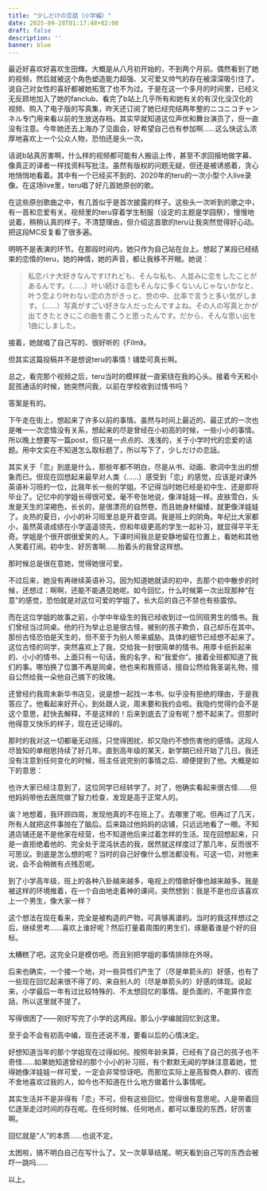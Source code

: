 ```yaml
---
title: "少しだけの恋話（小学編）"
date: 2025-09-28T01:17:48+02:00
draft: false
description: ''
banner: blue
---
```

最近好喜欢好喜欢生田輝。大概是从八月初开始的，不到两个月前。偶然看到了她的视频，然后就被这个角色塑造能力超强、又可爱又帅气的存在被深深吸引住了。说自己对女性的喜好都被她拓宽了也不为过。于是在这一个多月的时间里，已经义无反顾地加入了她的fanclub、看完了b站上几乎所有和她有关的有汉化没汉化的视频、购入了电子版的写真集，昨天还订阅了她已经完结两年整的ニコニコチャンネル专门用来看以前的生放送存档。其实早就知道这位声优和舞台演员了，但一直没有注意。今年她还去上海办了见面会，好希望自己也有参加啊……这么快这么浓厚地喜欢上一个公众人物，恐怕还是头一次。

话说b站真厉害啊，什么样的视频都可能有人搬运上传，甚至不求回报地做字幕、像真正的译者一样找资料写批注。虽然有版权的问题无疑，但还是被诱惑着，贪心地悄悄地看着。其中有一个已经买不到的、2020年的teru的一次小型个人live录像。在这场live里，teru唱了好几首她原创的歌。

在这些原创歌曲之中，有几首似乎是首次披露的样子。这些头一次听到的歌之中，有一首和恋爱有关。视频里的teru穿着学生制服（设定的主题是学园祭），慢慢地说着，稍稍认真的样子。不清楚理由，但介绍这首歌的teru让我突然觉得好心动。把这段MC反复看了很多遍。

明明不是表演的环节。在那段时间内，她只作为自己站在台上。想起了某段已经结束的恋情的teru，她的神情，她的声音，都让我移不开眼。她说：

>  私恋バナ大好きなんですけれども、そんな私も、人並みに恋をしたことがあるんです。（……）叶い続ける恋もそんなに多くないんじゃないかなと、叶う恋より叶わない恋の方がきっと、世の中、比率で言うと多い気がします。（……）写真がすごい好きな人だったんですよね。その人の写真とかが出てきたときにこの曲を書こうと思ったんです。だから、そんな思い出を1曲にしました。

接着，她就唱了自己写的、很好听的《Film》。

但其实这篇投稿并不是想说teru的事情！铺垫可真长啊。

总之，看完那个视频之后，teru当时的模样就一直萦绕在我的心头。接着今天和小屁孩通话的时候，她突然问我，以前在学校收到过情书吗？

答案是有的。

下午走在街上，想起来了许多以前的事情。虽然与时间上最近的、最正式的一次也是唯一一次恋情没有关系，想起来的尽是曾经在小初高的时候，一些小小的事情。所以晚上想要写一篇post，但只是一点点的、浅浅的，关于小学时代的恋爱的话题。用中文实在不知道怎么取标题了，所以写下了，少しだけの恋話。

其实关于「恋」到底是什么，那些年都不明白，尽是从书、动画、歌词中生出的想象而已。但现在回想起来最早对人类（……）感受到「恋」的感觉，应该是对课外英语补习班的一位，比我年长一些的学姐。不记得当时她已经是初中生、还是即将毕业了。记忆中的学姐长得很可爱。毫不夸张地说，像洋娃娃一样。皮肤雪白，头发是天生的深褐色，长长的，是很漂亮的自然卷。而且她身材偏矮，就更像洋娃娃了。炎热的夏日，小小的补习班里总是开着空调。我是班上的阴角。年纪比大家都小，虽然英语成绩在小学遥遥领先，但和年级更高的学生一起补习，就显得平平无奇。学姐是个很开朗很爱笑的人。下课时间我总是安静地留在位置上，看她和其他人笑着打闹。初中生、好厉害啊……抬着头的我曾这样想。

那时候总是很在意她，觉得她很可爱。

不过后来，她没有再继续英语补习。因为知道她就读的初中，去那个初中散步的时候，还想过：啊啊，还能不能遇见她呢。如今回忆，什么时候第一次出现那种“在意”的感觉，恐怕就是对这位可爱的学姐了。长大后的自己不禁也有些震惊。

而在这位学姐的故事之前，小学中年级生的我已经收到过一位同班男生的情书。我们曾经当过同桌。他的行为举止总是很古怪，被别的孩子欺负，自己却乐在其中。那份古怪恐怕是天生的，但不至于为别人带来威胁。具体的细节已经想不起来了。这位古怪的同学，突然喜欢上了我，交给我一封很简单的情书。用厚卡纸折起来的、小小的情书，上面只有一句话，我的名字，和“我爱你”。接着全班都知道了我们的事。哪怕换了位置不再是同桌，他也来和我搭话，擅自公然给我圣诞礼物，擅自公然给我一朵他自己摘下的玫瑰。

还曾经约我周末新华书店见，说是想一起找一本书。似乎没有拒绝的理由，于是我答应了。他看起来好开心，到处跟人说，周末要和我约会啦。我隐约觉得约会不是这个意思，赶快去解释，不是这样的！后来到底去了没有呢？想不起来了。但那时他得意又快乐的样子，现在还记得的。

那时的我对这一切都毫无动摇，只觉得困扰，却又隐约不想伤害他的感情。这段人尽皆知的单相思持续了好几年。直到高年级的某天，新学期已经开始了几日。我还没有注意到任何变化的时候，班主任说完别的事情之后、顺便提到了他。大概是如下的意思：

也许大家已经注意到了，这位同学已经转学了。对了，他确实看起来很古怪……但他妈妈带他去医院做了智力检查，发现是高于正常人的。

诶？地想着，我环顾四周，发现他真的不在班上了。去哪里了呢。但再过了几天，所有人就把这件事抛在了脑后。后来路过他妈妈的店铺，只远远地看了一眼。不知道店铺还是不是他家在经营，也不知道他后来过着怎样的生活。现在回想起来，只是一直拒绝着他的、完全处于混沌状态的我，居然就这样度过了那几年，反而很不可思议。到底是怎么想的呢？当时的自己好像什么想法都没有。可这一切，对他来说，会不会稍微有点残忍呢。

到了小学高年级，班上的各种八卦越来越多，电视上的情歌好像也越来越多。我是被这样的环境推着，在一个自由地走着神的课间，突然想到：我是不是也应该喜欢上一个男生，像大家一样？

这个想法在现在看来，完全是被构造的产物，可真够离谱的。当时的我这样想过之后，继续思考……喜欢上谁好呢？然后打量着周围的男生们，琢磨着谁是个好的目标。

太糟糕了吧。这完全只是模仿吧。而且别把学姐的事情排除在外呀。

后来也确实，一个接一个地，对一些异性们产生了（尽是单箭头的）好感，也有了一些现在回忆起来很不得了的、来自别人的（尽是单箭头的）好感的体现。说起来，小学最后一年有过比较特殊的、不太想回忆的事情。是负面的，不能算作恋話，所以这里就不提了。

写得很困了——刚好写完了小学的这两段。那么小学编就回忆到这里。

至于会不会有初高中编，现在还说不准，要看以后的心情决定。

好想知道当年的那个学姐现在过得如何。按照年龄来算，已经有了自己的孩子也不奇怪……如果她知道曾经的那个小小的补习班，有个默默无闻的学妹注意着她，觉得她像洋娃娃一样可爱，一定会非常惊讶吧。而那位实际上是高智商人群的、锲而不舍地喜欢过我的人，如今也不知道在什么地方做着什么事情呢。

其实生活并不是非得有「恋」不可，但有这些回忆，觉得很有意思呢。人是带着回忆逐渐走过时间的存在呢。在任何时候、任何地点，都可以重现的东西，好厉害啊。

回忆就是“人”的本质……也说不定。

太困啦，搞不明白自己在写什么了。又一次草草结尾。明天看到自己写的东西会被吓一跳吗……

以上。